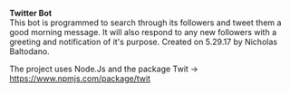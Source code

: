 
<b> Twitter Bot </b>
</br>
   This bot is programmed to search through its followers and tweet them a good morning message.
   It will also respond to any new followers with a greeting and notification of it's purpose. 
   Created on 5.29.17 by Nicholas Baltodano.
   
   The project uses Node.Js and the package Twit -> https://www.npmjs.com/package/twit

